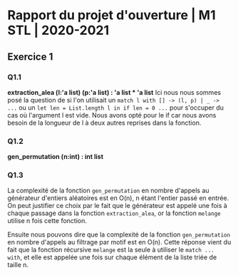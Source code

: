 # Rapport du projet d'ouverture | M1 STL | 2020-2021

## Exercice 1

### Q1.1 
**extraction_alea (l:'a list) (p:'a list) : 'a list * 'a list**
Ici nous nous sommes posé la question de si l'on utilisait un `match l with [] -> (l, p) | _ -> ...` ou un `let len = List.length l in if len = 0 ...` pour s'occuper du cas où l'argument l est vide.
Nous avons opté pour le if car nous avons besoin de la longueur de l à deux autres reprises dans la fonction.

### Q1.2 
**gen_permutation (n:int) : int list**

### Q1.3
La complexité de la fonction `gen_permutation` en nombre d'appels au générateur d'entiers aléatoires est en O(n), n étant l'entier passé en entrée.
On peut justifier ce choix par le fait que le générateur est appelé une fois à chaque passage dans la fonction `extraction_alea`, or la fonction `melange` utilise n fois cette fonction.

Ensuite nous pouvons dire que la complexité de la fonction `gen_permutation` en nombre d'appels au filtrage par motif est en O(n).
Cette réponse vient du fait que la fonction récursive `melange` est la seule à utiliser le `match ... with`, et elle est appelée une fois sur chaque élément de la liste triée de taille n.

